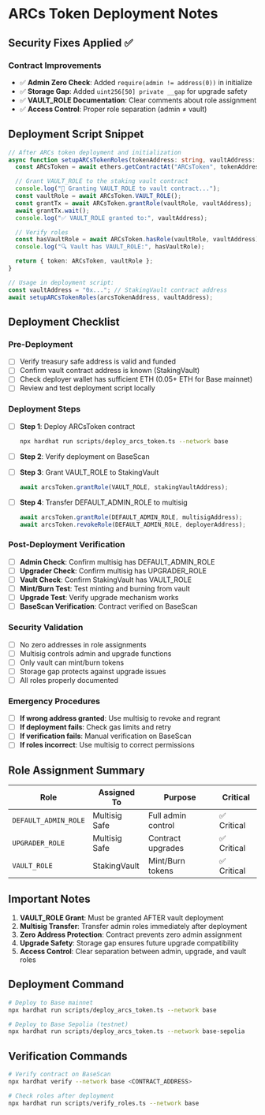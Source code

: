 # ARCs Token Deployment Notes

## Security Fixes Applied ✅

### Contract Improvements

- ✅ **Admin Zero Check**: Added `require(admin != address(0))` in initialize
- ✅ **Storage Gap**: Added `uint256[50] private __gap` for upgrade safety
- ✅ **VAULT_ROLE Documentation**: Clear comments about role assignment
- ✅ **Access Control**: Proper role separation (admin ≠ vault)

## Deployment Script Snippet

```typescript
// After ARCs token deployment and initialization
async function setupARCsTokenRoles(tokenAddress: string, vaultAddress: string) {
  const ARCsToken = await ethers.getContractAt("ARCsToken", tokenAddress);

  // Grant VAULT_ROLE to the staking vault contract
  console.log("🔑 Granting VAULT_ROLE to vault contract...");
  const vaultRole = await ARCsToken.VAULT_ROLE();
  const grantTx = await ARCsToken.grantRole(vaultRole, vaultAddress);
  await grantTx.wait();
  console.log("✅ VAULT_ROLE granted to:", vaultAddress);

  // Verify roles
  const hasVaultRole = await ARCsToken.hasRole(vaultRole, vaultAddress);
  console.log("🔍 Vault has VAULT_ROLE:", hasVaultRole);

  return { token: ARCsToken, vaultRole };
}

// Usage in deployment script:
const vaultAddress = "0x..."; // StakingVault contract address
await setupARCsTokenRoles(arcsTokenAddress, vaultAddress);
```

## Deployment Checklist

### Pre-Deployment

- [ ] Verify treasury safe address is valid and funded
- [ ] Confirm vault contract address is known (StakingVault)
- [ ] Check deployer wallet has sufficient ETH (0.05+ ETH for Base mainnet)
- [ ] Review and test deployment script locally

### Deployment Steps

- [ ] **Step 1**: Deploy ARCsToken contract

  ```bash
  npx hardhat run scripts/deploy_arcs_token.ts --network base
  ```

- [ ] **Step 2**: Verify deployment on BaseScan
- [ ] **Step 3**: Grant VAULT_ROLE to StakingVault

  ```typescript
  await arcsToken.grantRole(VAULT_ROLE, stakingVaultAddress);
  ```

- [ ] **Step 4**: Transfer DEFAULT_ADMIN_ROLE to multisig

  ```typescript
  await arcsToken.grantRole(DEFAULT_ADMIN_ROLE, multisigAddress);
  await arcsToken.revokeRole(DEFAULT_ADMIN_ROLE, deployerAddress);
  ```

### Post-Deployment Verification

- [ ] **Admin Check**: Confirm multisig has DEFAULT_ADMIN_ROLE
- [ ] **Upgrader Check**: Confirm multisig has UPGRADER_ROLE
- [ ] **Vault Check**: Confirm StakingVault has VAULT_ROLE
- [ ] **Mint/Burn Test**: Test minting and burning from vault
- [ ] **Upgrade Test**: Verify upgrade mechanism works
- [ ] **BaseScan Verification**: Contract verified on BaseScan

### Security Validation

- [ ] No zero addresses in role assignments
- [ ] Multisig controls admin and upgrade functions
- [ ] Only vault can mint/burn tokens
- [ ] Storage gap protects against upgrade issues
- [ ] All roles properly documented

### Emergency Procedures

- [ ] **If wrong address granted**: Use multisig to revoke and regrant
- [ ] **If deployment fails**: Check gas limits and retry
- [ ] **If verification fails**: Manual verification on BaseScan
- [ ] **If roles incorrect**: Use multisig to correct permissions

## Role Assignment Summary

| Role | Assigned To | Purpose | Critical |
|------|-------------|---------|----------|
| `DEFAULT_ADMIN_ROLE` | Multisig Safe | Full admin control | ✅ Critical |
| `UPGRADER_ROLE` | Multisig Safe | Contract upgrades | ✅ Critical |
| `VAULT_ROLE` | StakingVault | Mint/Burn tokens | ✅ Critical |

## Important Notes

1. **VAULT_ROLE Grant**: Must be granted AFTER vault deployment
2. **Multisig Transfer**: Transfer admin roles immediately after deployment
3. **Zero Address Protection**: Contract prevents zero admin assignment
4. **Upgrade Safety**: Storage gap ensures future upgrade compatibility
5. **Access Control**: Clear separation between admin, upgrade, and vault roles

## Deployment Command

```bash
# Deploy to Base mainnet
npx hardhat run scripts/deploy_arcs_token.ts --network base

# Deploy to Base Sepolia (testnet)
npx hardhat run scripts/deploy_arcs_token.ts --network base-sepolia
```

## Verification Commands

```bash
# Verify contract on BaseScan
npx hardhat verify --network base <CONTRACT_ADDRESS>

# Check roles after deployment
npx hardhat run scripts/verify_roles.ts --network base
```

